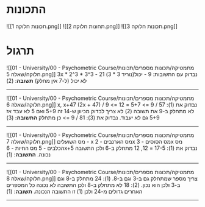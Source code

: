 # התכונות
![[תכונות חלוקה 1.png]]
![[תחונות חלוקה 2.png]]
![[תכונות חלוקה 3.png]]
# תרגול
![[01 - University/00 - Psychometric Course/מתמטיקה/תכונות מספרים/תכונות חלוקה/שאלה 5.png]]
3x * 2^3 * 3^3
נבדוק עם התשובות:
9 - יכול(נוריד 3 * 3)
21 - לא יכול (ל-7 אין מחלק)
**תשובה**: (2)
***
![[01 - University/00 - Psychometric Course/מתמטיקה/תכונות מספרים/תכונות חלוקה/שאלה 6.png]]
x, x+47
(2x + 47) / 9
נבדוק את (1):
57 / 9 => 5+7 = 12 => לא מתחלק ב-9
את תשובה (2) לא צריך לבדוק מכיוון ש-14 זה 5+9 ואם 5 לא עבד אז 5+9 גם לא יעבוד.
נבדוק את (3):
81 / 9 => כן מתחלק
**התשובה:** (3)
***
![[01 - University/00 - Psychometric Course/מתמטיקה/תכונות מספרים/תכונות חלוקה/שאלה 7.png]]
מס השועלים - x
מס הארנבים - 2x
מס הסוסים - 3x
מס הכלבים - 5
מס החיות - 6x+5
נבדוק את (1): 17-5 = 12, 12 מתחלק ב-6 ולכן התשובה נכונה.
**התשובה**: (1)
***
![[01 - University/00 - Psychometric Course/מתמטיקה/תכונות מספרים/תכונות חלוקה/שאלה 8.png]]
צריך מספר שמתחלק גם ב-3 וגם ב-8.
(1): 24 מתחלק ב-8 וגם ב-3 ולכן הוא נכון.
(2): 18 לא מתחלק ב-8 ולכן התשובה לא נכונה
כל המספרים האחרים גדולים מ-24 ולכן (1) זו התשובה הנכונה.
**תשובה**: (1)
***
